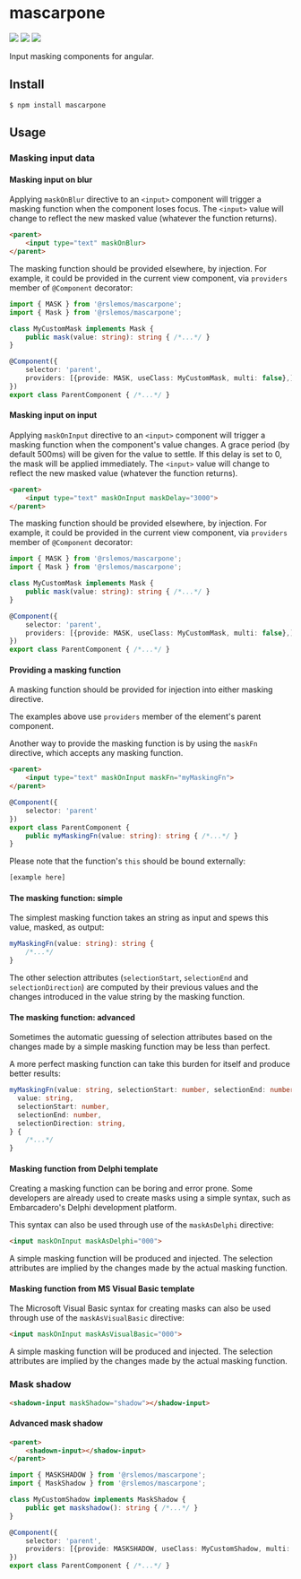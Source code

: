# mascarpone

[![](https://img.shields.io/npm/v/@rslemos/mascarpone.svg)](https://github.com/rslemos/mascarpone)
[![](https://img.shields.io/bundlephobia/min/@rslemos/mascarpone.svg)](https://github.com/rslemos/mascarpone)
[![](https://img.shields.io/github/license/rslemos/mascarpone.svg)](https://github.com/rslemos/mascarpone)

Input masking components for angular.

## Install
```
$ npm install mascarpone
```

## Usage

### Masking input data

#### Masking input on blur

Applying `maskOnBlur` directive to an `<input>` component will trigger a
masking function when the component loses focus. The `<input>` value will
change to reflect the new masked value (whatever the function returns).

```html
<parent>
    <input type="text" maskOnBlur>
</parent>
```

The masking function should be provided elsewhere, by injection. For example,
it could be provided in the current view component, via `providers` member of
`@Component` decorator:

```ts
import { MASK } from '@rslemos/mascarpone';
import { Mask } from '@rslemos/mascarpone';

class MyCustomMask implements Mask {
    public mask(value: string): string { /*...*/ }
}

@Component({
    selector: 'parent',
    providers: [{provide: MASK, useClass: MyCustomMask, multi: false},]
})
export class ParentComponent { /*...*/ }
```

#### Masking input on input

Applying `maskOnInput` directive to an `<input>` component will trigger a
masking function when the component's value changes. A grace period (by default
500ms) will be given for the value to settle. If this delay is set to 0,
the mask will be applied immediately. The `<input>` value will change to
reflect the new masked value (whatever the function returns).

```html
<parent>
    <input type="text" maskOnInput maskDelay="3000">
</parent>
```

The masking function should be provided elsewhere, by injection. For example,
it could be provided in the current view component, via `providers` member of
`@Component` decorator:

```ts
import { MASK } from '@rslemos/mascarpone';
import { Mask } from '@rslemos/mascarpone';

class MyCustomMask implements Mask {
    public mask(value: string): string { /*...*/ }
}

@Component({
    selector: 'parent',
    providers: [{provide: MASK, useClass: MyCustomMask, multi: false},]
})
export class ParentComponent { /*...*/ }
```

#### Providing a masking function

A masking function should be provided for injection into either masking
directive.

The examples above use `providers` member of the element's parent component.

Another way to provide the masking function is by using the `maskFn` directive,
which accepts any masking function.

```html
<parent>
    <input type="text" maskOnInput maskFn="myMaskingFn">
</parent>
```

```ts
@Component({
    selector: 'parent'
})
export class ParentComponent {
    public myMaskingFn(value: string): string { /*...*/ }
}
```

Please note that the function's `this` should be bound externally:

```html
[example here]
```


#### The masking function: simple

The simplest masking function takes an string as input and spews this value,
masked, as output:

```ts
myMaskingFn(value: string): string {
    /*...*/
}
```

The other selection attributes (`selectionStart`, `selectionEnd` and
`selectionDirection`) are computed by their previous values and the changes
introduced in the value string by the masking function.

#### The masking function: advanced

Sometimes the automatic guessing of selection attributes based on the changes
made by a simple masking function may be less than perfect.

A more perfect masking function can take this burden for itself and produce
better results:

```ts
myMaskingFn(value: string, selectionStart: number, selectionEnd: number, selectionDirection: string): {
  value: string,
  selectionStart: number,
  selectionEnd: number,
  selectionDirection: string,
} {
    /*...*/
}
```

#### Masking function from Delphi template

Creating a masking function can be boring and error prone. Some developers are
already used to create masks using a simple syntax, such as Embarcadero's
Delphi development platform.

This syntax can also be used through use of the `maskAsDelphi` directive:

```html
<input maskOnInput maskAsDelphi="000">
```

A simple masking function will be produced and injected. The selection
attributes are implied by the changes made by the actual masking function.

#### Masking function from MS Visual Basic template

The Microsoft Visual Basic syntax for creating masks can also be used through
use of the `maskAsVisualBasic` directive:

```html
<input maskOnInput maskAsVisualBasic="000">
```

A simple masking function will be produced and injected. The selection
attributes are implied by the changes made by the actual masking function.


### Mask shadow

```html
<shadown-input maskShadow="shadow"></shadow-input>
```

#### Advanced mask shadow

```html
<parent>
    <shadown-input></shadow-input>
</parent>
```

```ts
import { MASKSHADOW } from '@rslemos/mascarpone';
import { MaskShadow } from '@rslemos/mascarpone';

class MyCustomShadow implements MaskShadow {
    public get maskshadow(): string { /*...*/ }
}

@Component({
    selector: 'parent',
    providers: [{provide: MASKSHADOW, useClass: MyCustomShadow, multi: false},]
})
export class ParentComponent { /*...*/ }
```
